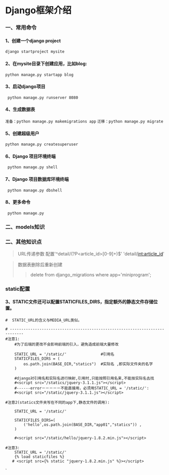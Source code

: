 # Django框架介绍


### 一、常用命令

#### 1、创建一个django project
` django startproject mysite `
#### 2、在mysite目录下创建应用，比如blog:
` python manage.py startapp blog `
#### 3、启动django项目
`  python manage.py runserver 8080 `
#### 4、生成数据表
`准备：python manage.py makemigrations app`
`迁移：python manage.py migrate`
#### 5、创建超级用户
` python manage.py createsuperuser `
#### 6、Django 项目环境终端
`  python manage.py shell `
#### 7、Django 项目数据库环境终端
`  python manage.py dbshell `
#### 8、更多命令
`  python manage.py `
### 二、models知识


### 二、其他知识点
> URL传递参数
配置'^detail/(?P<article_id>[0-9]+)$'
'detail/<int:article_id>'

> 数据表删除后重新创建
>> delete from django_migrations where app='miniprogram';

### static配置

#### 3、STATIC文件还可以配置STATICFILES_DIRS，指定额外的静态文件存储位置。
    #  STATIC_URL的含义与MEDIA_URL类似。

    # ----------------------------------------------------------------------------
    #注意1:
        #为了后端的更改不会影响前端的引入，避免造成前端大量修改

        STATIC_URL = '/static/'               #引用名
        STATICFILES_DIRS = (
            os.path.join(BASE_DIR,"statics")  #实际名 ,即实际文件夹的名字
        )

        #django对引用名和实际名进行映射,引用时,只能按照引用名来,不能按实际名去找
        #<script src="/statics/jquery-3.1.1.js"></script>
        #------error－－－－－不能直接用，必须用STATIC_URL = '/static/':
        #<script src="/static/jquery-3.1.1.js"></script>

    #注意2(statics文件夹写在不同的app下,静态文件的调用):

        STATIC_URL = '/static/'

        STATICFILES_DIRS=(
            ('hello',os.path.join(BASE_DIR,"app01","statics")) ,
        )

        #<script src="/static/hello/jquery-1.8.2.min.js"></script>

    #注意3:
        STATIC_URL = '/static/'
        {% load staticfiles %}
       # <script src={% static "jquery-1.8.2.min.js" %}></script>
`



[1]:https://blog.csdn.net/hanglinux/article/details/75645756
